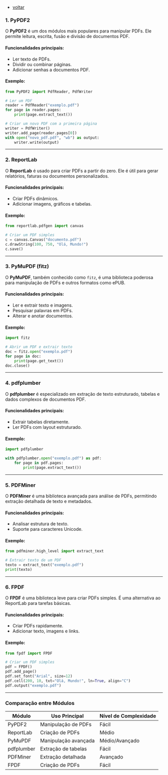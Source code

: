 - [voltar](https://github.com/0joseDark/modules/blob/main/README.md)
### **1. PyPDF2**
O **PyPDF2** é um dos módulos mais populares para manipular PDFs. Ele permite leitura, escrita, fusão e divisão de documentos PDF.

#### Funcionalidades principais:
- Ler texto de PDFs.
- Dividir ou combinar páginas.
- Adicionar senhas a documentos PDF.

#### Exemplo:
```python
from PyPDF2 import PdfReader, PdfWriter

# Ler um PDF
reader = PdfReader("exemplo.pdf")
for page in reader.pages:
    print(page.extract_text())

# Criar um novo PDF com a primeira página
writer = PdfWriter()
writer.add_page(reader.pages[0])
with open("novo_pdf.pdf", "wb") as output:
    writer.write(output)
```

---

### **2. ReportLab**
O **ReportLab** é usado para criar PDFs a partir do zero. Ele é útil para gerar relatórios, faturas ou documentos personalizados.

#### Funcionalidades principais:
- Criar PDFs dinâmicos.
- Adicionar imagens, gráficos e tabelas.

#### Exemplo:
```python
from reportlab.pdfgen import canvas

# Criar um PDF simples
c = canvas.Canvas("documento.pdf")
c.drawString(100, 750, "Olá, Mundo!")
c.save()
```

---

### **3. PyMuPDF (fitz)**
O **PyMuPDF**, também conhecido como `fitz`, é uma biblioteca poderosa para manipulação de PDFs e outros formatos como ePUB.

#### Funcionalidades principais:
- Ler e extrair texto e imagens.
- Pesquisar palavras em PDFs.
- Alterar e anotar documentos.

#### Exemplo:
```python
import fitz

# Abrir um PDF e extrair texto
doc = fitz.open("exemplo.pdf")
for page in doc:
    print(page.get_text())
doc.close()
```

---

### **4. pdfplumber**
O **pdfplumber** é especializado em extração de texto estruturado, tabelas e dados complexos de documentos PDF.

#### Funcionalidades principais:
- Extrair tabelas diretamente.
- Ler PDFs com layout estruturado.

#### Exemplo:
```python
import pdfplumber

with pdfplumber.open("exemplo.pdf") as pdf:
    for page in pdf.pages:
        print(page.extract_text())
```

---

### **5. PDFMiner**
O **PDFMiner** é uma biblioteca avançada para análise de PDFs, permitindo extração detalhada de texto e metadados.

#### Funcionalidades principais:
- Analisar estrutura de texto.
- Suporte para caracteres Unicode.

#### Exemplo:
```python
from pdfminer.high_level import extract_text

# Extrair texto de um PDF
texto = extract_text("exemplo.pdf")
print(texto)
```

---

### **6. FPDF**
O **FPDF** é uma biblioteca leve para criar PDFs simples. É uma alternativa ao ReportLab para tarefas básicas.

#### Funcionalidades principais:
- Criar PDFs rapidamente.
- Adicionar texto, imagens e links.

#### Exemplo:
```python
from fpdf import FPDF

# Criar um PDF simples
pdf = FPDF()
pdf.add_page()
pdf.set_font("Arial", size=12)
pdf.cell(200, 10, txt="Olá, Mundo!", ln=True, align="C")
pdf.output("exemplo.pdf")
```

---

### **Comparação entre Módulos**
| Módulo        | Uso Principal          | Nível de Complexidade |
|---------------|------------------------|------------------------|
| PyPDF2        | Manipulação de PDFs    | Fácil                 |
| ReportLab     | Criação de PDFs        | Médio                 |
| PyMuPDF       | Manipulação avançada   | Médio/Avançado        |
| pdfplumber    | Extração de tabelas    | Fácil                 |
| PDFMiner      | Extração detalhada     | Avançado              |
| FPDF          | Criação de PDFs        | Fácil                 |
